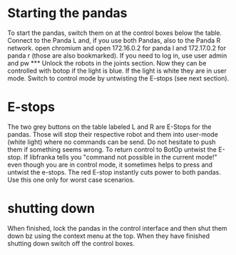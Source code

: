 # Starting the pandas
To start the pandas, switch them on at the control boxes below the table.
Connect to the Panda L and, if you use both Pandas, also to the Panda R network.
open chromium and open 172.16.0.2 for panda l and 172.17.0.2 for panda r (those are also bookmarked).
If you need to log in, use user admin and pw ***
Unlock the robots in the joints section. Now they can be controlled with botop if the light is blue.
If the light is white they are in user mode. Switch to control mode by untwisting the E-stops (see next section).

# E-stops
The two grey buttons on the table labeled L and R are E-Stops for the pandas.
Those will stop their respective robot and them into user-mode (white light) where no commands can be send.
Do not hesitate to push them if something seems wrong. To return control to BotOp untwist the E-stop.
If libfranka tells you "command not possible in the current mode!" even though you are in control mode,
it sometimes helps to press and untwist the e-stops.
The red E-stop instantly cuts power to both pandas. Use this one only for worst case scenarios.

# shutting down
When finished, lock the pandas in the control interface and then shut them down bz using the context menu at the top.
When they have finished shutting down switch off the control boxes.
